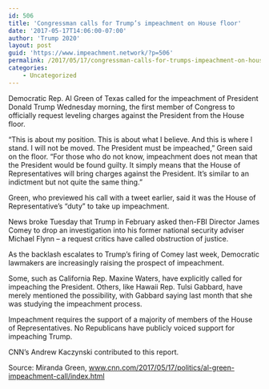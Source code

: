 ```yaml
---
id: 506
title: 'Congressman calls for Trump’s impeachment on House floor'
date: '2017-05-17T14:06:00-07:00'
author: 'Trump 2020'
layout: post
guid: 'https://www.impeachment.network/?p=506'
permalink: /2017/05/17/congressman-calls-for-trumps-impeachment-on-house-floor/
categories:
    - Uncategorized
---
```


Democratic Rep. Al Green of Texas called for the impeachment of President Donald Trump Wednesday morning, the first member of Congress to officially request leveling charges against the President from the House floor.

“This is about my position. This is about what I believe. And this is where I stand. I will not be moved. The President must be impeached,” Green said on the floor. “For those who do not know, impeachment does not mean that the President would be found guilty. It simply means that the House of Representatives will bring charges against the President. It’s similar to an indictment but not quite the same thing.”

Green, who previewed his call with a tweet earlier, said it was the House of Representative’s “duty” to take up impeachment.

News broke Tuesday that Trump in February asked then-FBI Director James Comey to drop an investigation into his former national security adviser Michael Flynn – a request critics have called obstruction of justice.

As the backlash escalates to Trump’s firing of Comey last week, Democratic lawmakers are increasingly raising the prospect of impeachment.

Some, such as California Rep. Maxine Waters, have explicitly called for impeaching the President. Others, like Hawaii Rep. Tulsi Gabbard, have merely mentioned the possibility, with Gabbard saying last month that she was studying the impeachment process.

Impeachment requires the support of a majority of members of the House of Representatives. No Republicans have publicly voiced support for impeaching Trump.

CNN’s Andrew Kaczynski contributed to this report.

Source: Miranda Green, www.cnn.com/2017/05/17/politics/al-green-impeachment-call/index.html